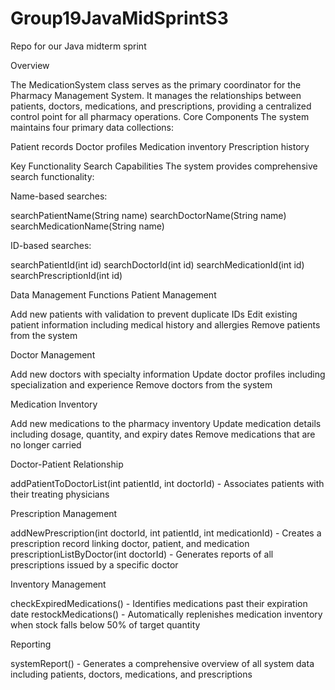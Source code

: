 # Group19JavaMidSprintS3
Repo for our Java midterm sprint

Overview

The MedicationSystem class serves as the primary coordinator for the Pharmacy Management System. It manages the relationships between patients, doctors, medications, and prescriptions, providing a centralized control point for all pharmacy operations.
Core Components
The system maintains four primary data collections:

Patient records
Doctor profiles
Medication inventory
Prescription history

Key Functionality
Search Capabilities
The system provides comprehensive search functionality:

Name-based searches:

searchPatientName(String name)
searchDoctorName(String name)
searchMedicationName(String name)


ID-based searches:

searchPatientId(int id)
searchDoctorId(int id)
searchMedicationId(int id)
searchPrescriptionId(int id)



Data Management Functions
Patient Management

Add new patients with validation to prevent duplicate IDs
Edit existing patient information including medical history and allergies
Remove patients from the system

Doctor Management

Add new doctors with specialty information
Update doctor profiles including specialization and experience
Remove doctors from the system

Medication Inventory

Add new medications to the pharmacy inventory
Update medication details including dosage, quantity, and expiry dates
Remove medications that are no longer carried

Doctor-Patient Relationship

addPatientToDoctorList(int patientId, int doctorId) - Associates patients with their treating physicians

Prescription Management

addNewPrescription(int doctorId, int patientId, int medicationId) - Creates a prescription record linking doctor, patient, and medication
prescriptionListByDoctor(int doctorId) - Generates reports of all prescriptions issued by a specific doctor

Inventory Management

checkExpiredMedications() - Identifies medications past their expiration date
restockMedications() - Automatically replenishes medication inventory when stock falls below 50% of target quantity

Reporting

systemReport() - Generates a comprehensive overview of all system data including patients, doctors, medications, and prescriptions
